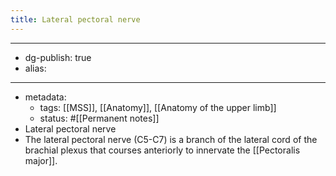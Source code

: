 ```yaml
---
title: Lateral pectoral nerve
---
```


- --
- dg-publish: true
- alias:
- --
- metadata:
	- tags: [[MSS]], [[Anatomy]], [[Anatomy of the upper limb]]
	- status: #[[Permanent notes]]
- Lateral pectoral nerve
- The lateral pectoral nerve (C5-C7) is a branch of the lateral cord of the brachial plexus that courses anteriorly to innervate the [[Pectoralis major]].